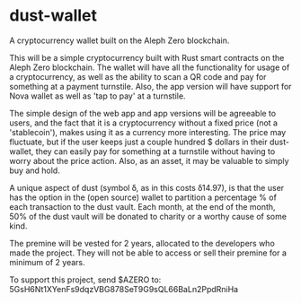 # dust-wallet

A cryptocurrency wallet built on the Aleph Zero blockchain.

This will be a simple cryptocurrency built with Rust smart contracts on the Aleph Zero blockchain. The wallet will have all the functionality for usage of a cryptocurrency, as well as the ability to scan a QR code and pay for something at a payment turnstile. Also, the app version will have support for Nova wallet as well as 'tap to pay' at a turnstile.

The simple design of the web app and app versions will be agreeable to users, and the fact that it is a cryptocurrency without a fixed price (not a 'stablecoin'), makes using it as a currency more interesting. The price may fluctuate, but if the user keeps just a couple hundred $ dollars in their dust-wallet, they can easily pay for something at a turnstile without having to worry about the price action. Also, as an asset, it may be valuable to simply buy and hold.

A unique aspect of dust (symbol ẟ, as in this costs ẟ14.97), is that the user has the option in the (open source) wallet to partition a percentage % of each transaction to the dust vault. Each month, at the end of the month, 50% of the dust vault will be donated to charity or a worthy cause of some kind.

The premine will be vested for 2 years, allocated to the developers who made the project. They will not be able to access or sell their premine for a minimum of 2 years.

To support this project, send $AZERO to: 5GsH6Nt1XYenFs9dqzVBG878SeT9G9sQL66BaLn2PpdRniHa
